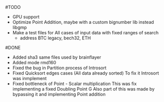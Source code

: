 #TODO
- GPU support
- Optimize Point Addition, maybe with a custom bignumber lib instead libgmp
- Make a test files for All cases of input data with fixed ranges of search
  - address BTC legacy, bech32, ETH

#DONE
- Added sha3 same files used by brainflayer
- Added mode rmd160
- Fixed the bug in Partition process of Introsort
- Fixed Quicksort edges cases (All data already sorted)
  To fix it Introsort was inmplement
- Fixed bottleneck of Point - Scalar multiplication
  This was fix implementing a fixed Doubling Point G
  Also part of this was made by bypassing it and implementing Point addition

